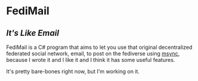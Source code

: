 # FediMail
## *It's Like Email*

FediMail is a C# program that aims to let you use that original decentralized federated social network, email, to post on the fediverse using [msync](https://github.com/Kansattica/msync), because I wrote it and I like it and I think it has some useful features.

It's pretty bare-bones right now, but I'm working on it.